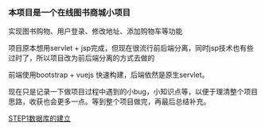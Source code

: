 ### 本项目是一个在线图书商城小项目

实现图书购物、用户登录、修改地址、添加购物车等功能

项目原本想用servlet + jsp完成，但现在很流行前后端分离，同时jsp技术也有些过时了，所以项目改为前后端分离的方式去做的

前端使用bootstrap + vuejs 快速构建，后端依然是原生servlet。

现在只是记录一下做项目过程中遇到的小bug，小知识点等，以便于理清整个项目思路，收获也会更多一点。等到整个项目做完，再最后总结补充。

<a href="ProjectSteps">STEP1数据库的建立</a>

